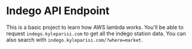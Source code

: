 # Indego API Endpoint

This is a basic project to learn how AWS lambda works.  You'll be able to request `indego.kyleparisi.com` to get all the indego station data.  You can also search with `indego.kyleparisi.com/?where=market`.
